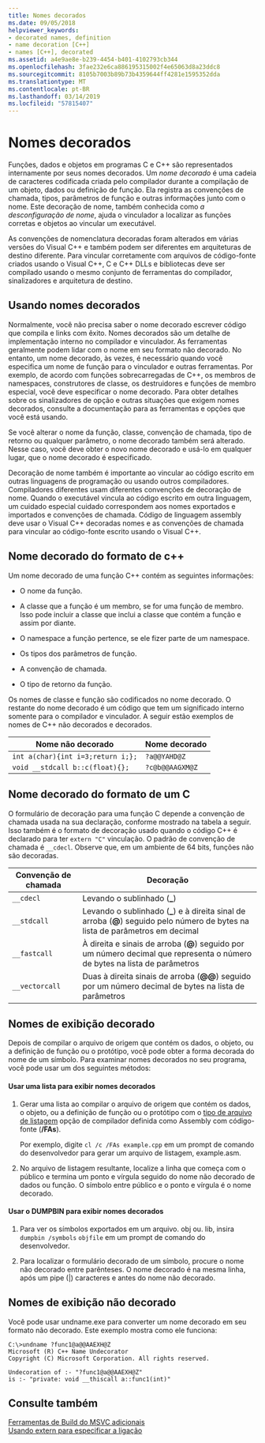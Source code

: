 ```yaml
---
title: Nomes decorados
ms.date: 09/05/2018
helpviewer_keywords:
- decorated names, definition
- name decoration [C++]
- names [C++], decorated
ms.assetid: a4e9ae8e-b239-4454-b401-4102793cb344
ms.openlocfilehash: 3fae232e6ca886195315002f4e65063d8a23ddc8
ms.sourcegitcommit: 8105b7003b89b73b4359644ff4281e1595352dda
ms.translationtype: MT
ms.contentlocale: pt-BR
ms.lasthandoff: 03/14/2019
ms.locfileid: "57815407"
---
```

# <a name="decorated-names"></a>Nomes decorados

Funções, dados e objetos em programas C e C++ são representados internamente por seus nomes decorados. Um *nome decorado* é uma cadeia de caracteres codificada criada pelo compilador durante a compilação de um objeto, dados ou definição de função. Ela registra as convenções de chamada, tipos, parâmetros de função e outras informações junto com o nome. Este decoração de nome, também conhecida como *a desconfiguração de nome*, ajuda o vinculador a localizar as funções corretas e objetos ao vincular um executável.

As convenções de nomenclatura decoradas foram alterados em várias versões do Visual C++ e também podem ser diferentes em arquiteturas de destino diferente. Para vincular corretamente com arquivos de código-fonte criados usando o Visual C++, C e C++ DLLs e bibliotecas deve ser compilado usando o mesmo conjunto de ferramentas do compilador, sinalizadores e arquitetura de destino.

##  <a name="Using"></a> Usando nomes decorados

Normalmente, você não precisa saber o nome decorado escrever código que compila e links com êxito. Nomes decorados são um detalhe de implementação interno no compilador e vinculador. As ferramentas geralmente podem lidar com o nome em seu formato não decorado. No entanto, um nome decorado, às vezes, é necessário quando você especifica um nome de função para o vinculador e outras ferramentas. Por exemplo, de acordo com funções sobrecarregadas de C++, os membros de namespaces, construtores de classe, os destruidores e funções de membro especial, você deve especificar o nome decorado. Para obter detalhes sobre os sinalizadores de opção e outras situações que exigem nomes decorados, consulte a documentação para as ferramentas e opções que você está usando.

Se você alterar o nome da função, classe, convenção de chamada, tipo de retorno ou qualquer parâmetro, o nome decorado também será alterado. Nesse caso, você deve obter o novo nome decorado e usá-lo em qualquer lugar, que o nome decorado é especificado.

Decoração de nome também é importante ao vincular ao código escrito em outras linguagens de programação ou usando outros compiladores. Compiladores diferentes usam diferentes convenções de decoração de nome. Quando o executável vincula ao código escrito em outra linguagem, um cuidado especial cuidado correspondem aos nomes exportados e importados e convenções de chamada. Código de linguagem assembly deve usar o Visual C++ decoradas nomes e as convenções de chamada para vincular ao código-fonte escrito usando o Visual C++.

##  <a name="Format"></a> Nome decorado do formato de c++

Um nome decorado de uma função C++ contém as seguintes informações:

- O nome da função.

- A classe que a função é um membro, se for uma função de membro. Isso pode incluir a classe que inclui a classe que contém a função e assim por diante.

- O namespace a função pertence, se ele fizer parte de um namespace.

- Os tipos dos parâmetros de função.

- A convenção de chamada.

- O tipo de retorno da função.

Os nomes de classe e função são codificados no nome decorado. O restante do nome decorado é um código que tem um significado interno somente para o compilador e vinculador. A seguir estão exemplos de nomes de C++ não decorados e decorados.

|Nome não decorado|Nome decorado|
|----------------------|--------------------|
|`int a(char){int i=3;return i;};`|`?a@@YAHD@Z`|
|`void __stdcall b::c(float){};`|`?c@b@@AAGXM@Z`|

##  <a name="FormatC"></a> Nome decorado do formato de um C

O formulário de decoração para uma função C depende a convenção de chamada usada na sua declaração, conforme mostrado na tabela a seguir. Isso também é o formato de decoração usado quando o código C++ é declarado para ter `extern "C"` vinculação. O padrão de convenção de chamada é `__cdecl`. Observe que, em um ambiente de 64 bits, funções não são decoradas.

|Convenção de chamada|Decoração|
|------------------------|----------------|
|`__cdecl`|Levando o sublinhado (**_**)|
|`__stdcall`|Levando o sublinhado (**_**) e à direita sinal de arroba (**\@**) seguido pelo número de bytes na lista de parâmetros em decimal|
|`__fastcall`|À direita e sinais de arroba (**\@**) seguido por um número decimal que representa o número de bytes na lista de parâmetros|
|`__vectorcall`|Duas à direita sinais de arroba (**\@\@**) seguido por um número decimal de bytes na lista de parâmetros|

##  <a name="Viewing"></a> Nomes de exibição decorado

Depois de compilar o arquivo de origem que contém os dados, o objeto, ou a definição de função ou o protótipo, você pode obter a forma decorada do nome de um símbolo. Para examinar nomes decorados no seu programa, você pode usar um dos seguintes métodos:

#### <a name="to-use-a-listing-to-view-decorated-names"></a>Usar uma lista para exibir nomes decorados

1. Gerar uma lista ao compilar o arquivo de origem que contém os dados, o objeto, ou a definição de função ou o protótipo com o [tipo de arquivo de listagem](fa-fa-listing-file.md) opção de compilador definida como Assembly com código-fonte (**/FAs**).

   Por exemplo, digite `cl /c /FAs example.cpp` em um prompt de comando do desenvolvedor para gerar um arquivo de listagem, example.asm.

2. No arquivo de listagem resultante, localize a linha que começa com o público e termina um ponto e vírgula seguido do nome não decorado de dados ou função. O símbolo entre público e o ponto e vírgula é o nome decorado.

#### <a name="to-use-dumpbin-to-view-decorated-names"></a>Usar o DUMPBIN para exibir nomes decorados

1. Para ver os símbolos exportados em um arquivo. obj ou. lib, insira `dumpbin /symbols` `objfile` em um prompt de comando do desenvolvedor.

2. Para localizar o formulário decorado de um símbolo, procure o nome não decorado entre parênteses. O nome decorado é na mesma linha, após um pipe (&#124;) caracteres e antes do nome não decorado.

##  <a name="Undecorated"></a> Nomes de exibição não decorado

Você pode usar undname.exe para converter um nome decorado em seu formato não decorado. Este exemplo mostra como ele funciona:

```
C:\>undname ?func1@a@@AAEXH@Z
Microsoft (R) C++ Name Undecorator
Copyright (C) Microsoft Corporation. All rights reserved.

Undecoration of :- "?func1@a@@AAEXH@Z"
is :- "private: void __thiscall a::func1(int)"
```

## <a name="see-also"></a>Consulte também

[Ferramentas de Build do MSVC adicionais](c-cpp-build-tools.md)<br/>
[Usando extern para especificar a ligação](../../cpp/using-extern-to-specify-linkage.md)
